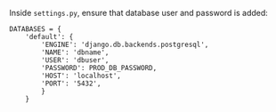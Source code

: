 Inside `settings.py`, ensure that database user and password is added:
```
DATABASES = {
    'default': {
        'ENGINE': 'django.db.backends.postgresql',
        'NAME': 'dbname',
        'USER': 'dbuser',
        'PASSWORD': PROD_DB_PASSWORD,
        'HOST': 'localhost',
        'PORT': '5432',
        }
    }
 ```
